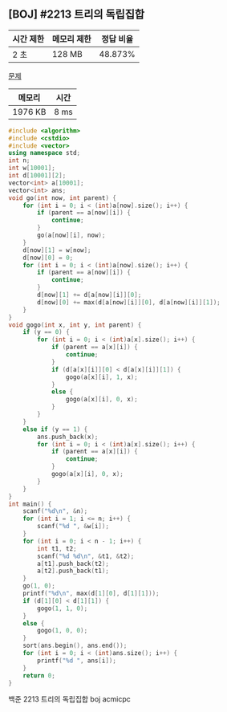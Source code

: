 ## [BOJ] #2213 트리의 독립집합

| 시간 제한 | 메모리 제한 | 정답 비율 |
| --------- | ----------- | --------- |
| 2 초      | 128 MB      | 48.873%   |

[문제](https://www.acmicpc.net/problem/2213)



| 메모리  | 시간 |
| ------- | ---- |
| 1976 KB | 8 ms |

```c++
#include <algorithm>
#include <cstdio>
#include <vector>
using namespace std;
int n;
int w[10001];
int d[10001][2];
vector<int> a[10001];
vector<int> ans;
void go(int now, int parent) {
	for (int i = 0; i < (int)a[now].size(); i++) {
		if (parent == a[now][i]) {
			continue;
		}
		go(a[now][i], now);
	}
	d[now][1] = w[now];
	d[now][0] = 0;
	for (int i = 0; i < (int)a[now].size(); i++) {
		if (parent == a[now][i]) {
			continue;
		}
		d[now][1] += d[a[now][i]][0];
		d[now][0] += max(d[a[now][i]][0], d[a[now][i]][1]);
	}
}
void gogo(int x, int y, int parent) {
	if (y == 0) {
		for (int i = 0; i < (int)a[x].size(); i++) {
			if (parent == a[x][i]) {
				continue;
			}
			if (d[a[x][i]][0] < d[a[x][i]][1]) {
				gogo(a[x][i], 1, x);
			}
			else {
				gogo(a[x][i], 0, x);
			}
		}
	}
	else if (y == 1) {
		ans.push_back(x);
		for (int i = 0; i < (int)a[x].size(); i++) {
			if (parent == a[x][i]) {
				continue;
			}
			gogo(a[x][i], 0, x);
		}
	}
}
int main() {
	scanf("%d\n", &n);
	for (int i = 1; i <= n; i++) {
		scanf("%d ", &w[i]);
	}
	for (int i = 0; i < n - 1; i++) {
		int t1, t2;
		scanf("%d %d\n", &t1, &t2);
		a[t1].push_back(t2);
		a[t2].push_back(t1);
	}
	go(1, 0);
	printf("%d\n", max(d[1][0], d[1][1]));
	if (d[1][0] < d[1][1]) {
		gogo(1, 1, 0);
	}
	else {
		gogo(1, 0, 0);
	}
	sort(ans.begin(), ans.end());
	for (int i = 0; i < (int)ans.size(); i++) {
		printf("%d ", ans[i]);
	}
	return 0;
}
```





백준 2213 트리의 독립집합 boj acmicpc

